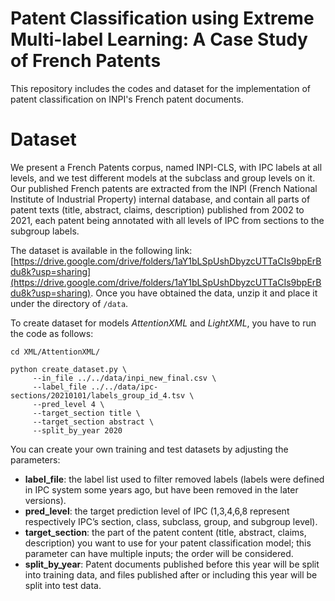 # Patent Classification using Extreme Multi-label Learning: A Case Study of French Patents

This repository includes the codes and dataset for the implementation of patent classification on INPI's French patent documents.

# Dataset
We present a French Patents corpus, named  INPI-CLS, with IPC labels at all levels, and we test different models at the subclass and group levels on it. Our published French patents are extracted from the INPI (French National Institute of Industrial Property)  internal database, and contain all parts of patent texts (title, abstract, claims, description) published from 2002 to 2021, each patent being annotated with all levels of IPC from sections to the subgroup labels.

The dataset is available in the following link: [https://drive.google.com/drive/folders/1aY1bLSpUshDbyzcUTTaCIs9bpErBdu8k?usp=sharing](https://drive.google.com/drive/folders/1aY1bLSpUshDbyzcUTTaCIs9bpErBdu8k?usp=sharing). Once you have obtained the data, unzip it and place it under the directory of `/data`.

To create dataset for models *AttentionXML* and *LightXML*, you have to run the code as follows:

```
cd XML/AttentionXML/
```
```
python create_dataset.py \
	 --in_file ../../data/inpi_new_final.csv \
	 --label_file ../../data/ipc-sections/20210101/labels_group_id_4.tsv \
	 --pred_level 4 \
	 --target_section title \
	 --target_section abstract \
	 --split_by_year 2020
```
You can create your own training and test datasets by adjusting the parameters:

- **label_file**: the label list used to filter removed labels (labels were defined in IPC system some years ago, but have been removed in the later versions).
- **pred_level**: the target prediction level of IPC (1,3,4,6,8 represent respectively IPC’s section, class, subclass, group, and subgroup level).
- **target_section**: the part of the patent content (title, abstract, claims, description) you want to use for your patent classification model; this parameter can have multiple inputs; the order will be considered.
- **split_by_year**: Patent documents published before this year will be split into training data, and files published after or including this year will be split into test data.

